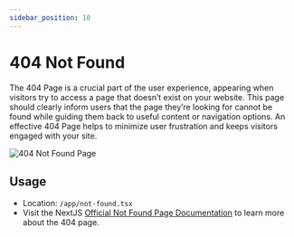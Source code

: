 ```yaml
---
sidebar_position: 10
---
```

# 404 Not Found

The 404 Page is a crucial part of the user experience, appearing when visitors try to access a page that doesn’t exist on your website. This page should clearly inform users that the page they’re looking for cannot be found while guiding them back to useful content or navigation options. An effective 404 Page helps to minimize user frustration and keeps visitors engaged with your site.

![404 Not Found Page](/img/404-not-found-page.jpg)

## Usage
- Location: `/app/not-found.tsx`
- Visit the NextJS [Official Not Found Page Documentation](https://nextjs.org/docs/app/api-reference/file-conventions/not-found) to learn more about the 404 page. 
